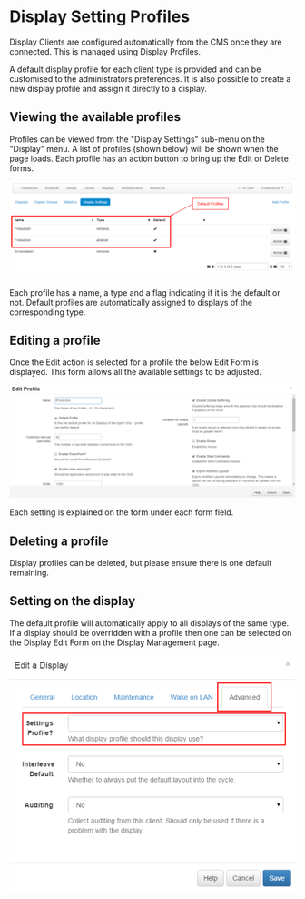 <!--toc=displays-->
# Display Setting Profiles

Display Clients are configured automatically from the CMS once they are connected. This is managed using Display Profiles.

A default display profile for each client type is provided and can be customised to the administrators preferences. It is also possible to create a new display profile and assign it directly to a display.

## Viewing the available profiles

Profiles can be viewed from the "Display Settings" sub-menu on the "Display" menu. A list of profiles (shown below) will be shown when the page loads. Each profile has an action button to bring up the Edit or Delete forms.

![Display Profile Administration](img/displays_profile_grid.png)

Each profile has a name, a type and a flag indicating if it is the default or not. Default profiles are automatically assigned to displays of the corresponding type.

## Editing a profile

Once the Edit action is selected for a profile the below Edit Form is displayed. This form allows all the available settings to be adjusted.

![Display Profile Edit](img/displays_profile_edit.png)

Each setting is explained on the form under each form field.

## Deleting a profile

Display profiles can be deleted, but please ensure there is one default remaining.

## Setting on the display

The default profile will automatically apply to all displays of the same type. If a display should be overridden with a profile then one can be selected on the Display Edit Form on the Display Management page.

![Set Display Profile](img/displays_profile_set_on_display.png)